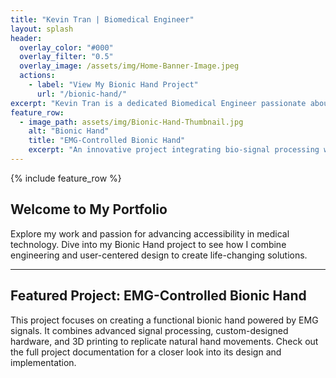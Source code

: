 ```yaml
---
title: "Kevin Tran | Biomedical Engineer"
layout: splash
header:
  overlay_color: "#000"
  overlay_filter: "0.5"
  overlay_image: /assets/img/Home-Banner-Image.jpeg
  actions:
    - label: "View My Bionic Hand Project"
      url: "/bionic-hand/"
excerpt: "Kevin Tran is a dedicated Biomedical Engineer passionate about developing life-changing assistive technologies. With a strong foundation in signal processing, hardware design, and 3D modeling, Kevin specializes in crafting innovative solutions in prosthetics, medical instrumentation, and accessibility devices. Committed to collaboration and user-centered design, Kevin is driven to advance healthcare accessibility and improve lives through cutting-edge engineering."
feature_row:
  - image_path: assets/img/Bionic-Hand-Thumbnail.jpg
    alt: "Bionic Hand"
    title: "EMG-Controlled Bionic Hand"
    excerpt: "An innovative project integrating bio-signal processing with 3D modeling to enhance prosthetic hand functionality."
---
```


{% include feature_row %}

## Welcome to My Portfolio
Explore my work and passion for advancing accessibility in medical technology. Dive into my Bionic Hand project to see how I combine engineering and user-centered design to create life-changing solutions.

---

## Featured Project: EMG-Controlled Bionic Hand
This project focuses on creating a functional bionic hand powered by EMG signals. It combines advanced signal processing, custom-designed hardware, and 3D printing to replicate natural hand movements. Check out the full project documentation for a closer look into its design and implementation.
